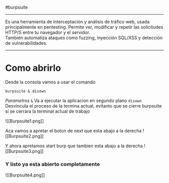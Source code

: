 #burpsuite

---------

Es una herramienta de interceptación y análisis de tráfico web, usada principalmente en pentesting.  Permite ver, modificar y repetir las solicitudes HTTP/S entre tu navegador y el servidor.  
También automatiza ataques como fuzzing, inyección SQL/XSS y detección de vulnerabilidades.


-----------
# Como abrirlo

Desde la consola vamos a usar el comando

```shell
burpsuite & disown
```
*Parametros*
	`&` Va a ejecutar la aplicacion en segundo plano
	`disown` Desvincula el proceso de la termina actual, evitanto que se cierre burpsuite si se cerrara la terminal actual de trabajo

![[Burpsuite1.png]]

Aca vamos a apretar el boton de next que esta abajo a la derecha
![[Burpsuite2.png]]

Y ahora apretamos start burp que tambien esta abajo a la derecha
![[Burpsuite3.png]]

### Y listo ya esta abierto completamente
![[Burpsuite4.png]]